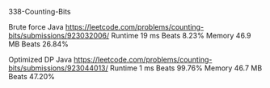 338-Counting-Bits


Brute force
Java
https://leetcode.com/problems/counting-bits/submissions/923032006/
Runtime
19 ms
Beats
8.23%
Memory
46.9 MB
Beats
26.84%

Optimized DP
Java
https://leetcode.com/problems/counting-bits/submissions/923044013/
Runtime
1 ms
Beats
99.76%
Memory
46.7 MB
Beats
47.20%

